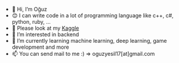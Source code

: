 - 👋 Hi, I’m Oğuz
- 😊 I can write code in a lot of programming language like c++, c#, python, ruby, ...
- 🤖 Please look at my [Kaggle](https://www.kaggle.com/ouzyeil)
- 👀 I’m interested in backend
- 🌱 I’m currently learning machine learning, deep learning, game development and more
- 📫 You can send mail to me :) => oguzyesil17[at]gmail.com

<!---
yesilOguz/yesilOguz is a ✨ special ✨ repository because its `README.md` (this file) appears on your GitHub profile.
You can click the Preview link to take a look at your changes.
--->
